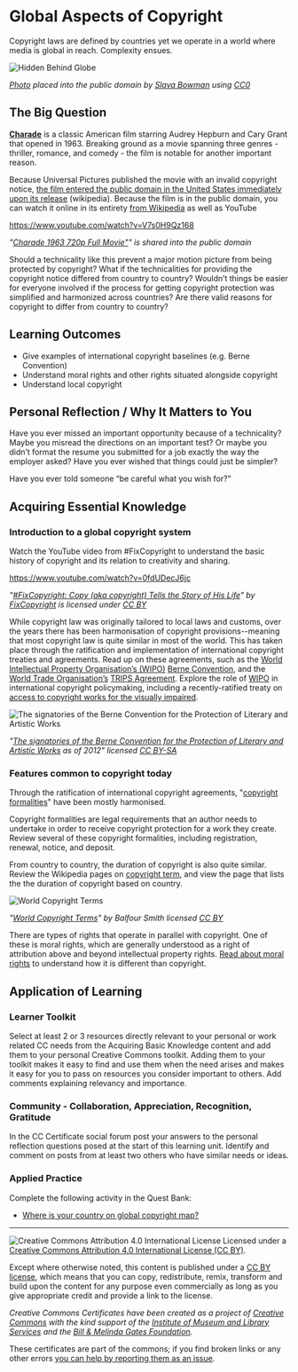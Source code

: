 # Global Aspects of Copyright

Copyright laws are defined by countries yet we operate in a world where media is global in reach. Complexity ensues.

![Hidden Behind Globe](https://github.com/creativecommons/cc-cert-core/blob/master/images/copyright/vvgvlh1d10u-slava-bowman.jpg)

*[Photo](https://unsplash.com/photos/VVgVlH1D10U) placed into the public domain by [Slava Bowman](https://unsplash.com/@slavab) using [CC0](https://creativecommons.org/publicdomain/zero/1.0/)*


## The Big Question

**[Charade](http://www.imdb.com/title/tt0056923/)** is a classic American film starring Audrey Hepburn and Cary Grant that opened in 1963. Breaking ground as a movie spanning three genres - thriller, romance, and comedy - the film is notable for another important reason. 

Because Universal Pictures published the movie with an invalid copyright notice, [the film entered the public domain in the United States immediately upon its release](https://wikipedia.org/wiki/Charade_(1963_film)#Public_domain_status) (wikipedia). Because the film is in the public domain, you can watch it online in its entirety [from Wikipedia](https://en.wikipedia.org/wiki/File:Charade_(1963).webm) as well as YouTube

https://www.youtube.com/watch?v=V7s0H9Qz168

*"[Charade 1963 720p Full Movie"](https://www.youtube.com/watch?v=V7s0H9Qz168)" is shared into the public domain*

Should a technicality like this prevent a major motion picture from being protected by copyright? What if the technicalities for providing the copyright notice differed from country to country? Wouldn’t things be easier for everyone involved if the process for getting copyright protection was simplified and harmonized across countries? Are there valid reasons for copyright to differ from country to country?

## Learning Outcomes

* Give examples of international copyright baselines (e.g. Berne Convention)
* Understand moral rights and other rights situated alongside copyright
* Understand local copyright

## Personal Reflection / Why It Matters to You  
  
Have you ever missed an important opportunity because of a technicality? Maybe you misread the directions on an important test? Or maybe you didn’t format the resume you submitted for a job exactly the way the employer asked? Have you ever wished that things could just be simpler? 

Have you ever told someone “be careful what you wish for?”


## Acquiring Essential Knowledge 

### Introduction to a global copyright system

Watch the YouTube video from #FixCopyright to understand the basic history of copyright and its relation to creativity and sharing. 

https://www.youtube.com/watch?v=0fdUDecJ6jc

*"[#FixCopyright: Copy (aka copyright) Tells the Story of His Life](https://www.youtube.com/watch?v=0fdUDecJ6jc)" by [FixCopyright](https://www.youtube.com/channel/UCqIxBYe-_0ubkx3LlyyNPhA) is licensed under [CC BY](https://creativecommons.org/licenses/by/3.0)*


While copyright law was originally tailored to local laws and customs, over the years there has been harmonisation of copyright provisions--meaning that most copyright law is quite similar in most of the world. This has taken place through the ratification and implementation of international copyright treaties and agreements. Read up on these agreements, such as the [World Intellectual Property Organisation’s (WIPO)](www.wipo.int) [Berne Convention](https://en.wikipedia.org/wiki/Berne_Convention), and the [World Trade Organisation’s](https://www.wto.org/) [TRIPS Agreement](https://en.wikipedia.org/wiki/TRIPS_Agreement). Explore the role of [WIPO](www.wipo.int) in international copyright policymaking, including a recently-ratified treaty on [access to copyright works for the visually impaired](http://www.wipo.int/pressroom/en/briefs/limitations.html). 

![The signatories of the Berne Convention for the Protection of Literary and Artistic Works](https://github.com/creativecommons/cc-cert-core/blob/master/images/copyright/berne-convention.png "The signatories of the Berne Convention for the Protection of Literary and Artistic Works")

*"[The signatories of the Berne Convention for the Protection of Literary and Artistic Works](https://commons.wikimedia.org/wiki/File:Berne_Convention.png) as of 2012" licensed  [CC BY-SA](https://creativecommons.org/licenses/by-sa/3.0/)*

### Features common to copyright today

Through the ratification of international copyright agreements, "[copyright formalities](https://en.wikipedia.org/wiki/Copyright_formalities)" have been mostly harmonised.

Copyright formalities are legal requirements that an author needs to undertake in order to receive copyright protection for a work they create. Review several of these copyright formalities, including registration, renewal, notice, and deposit.

From country to country, the duration of copyright is also quite similar. Review the Wikipedia pages on [copyright term](https://en.wikipedia.org/wiki/Copyright_term), and view the page that lists the the duration of copyright based on country. 

![World Copyright Terms](https://github.com/creativecommons/cc-cert-core/blob/master/images/copyright/world-copyright-terms.png "World Copyright Terms")

*"[World Copyright Terms](https://commons.wikimedia.org/wiki/File:World_copyright_terms.svg)" by Balfour Smith licensed  [CC BY](https://creativecommons.org/licenses/by/3.0/)*

There are types of rights that operate in parallel with copyright. One of these is moral rights, which are generally understood as a right of attribution above and beyond intellectual property rights. [Read about moral rights](https://en.wikipedia.org/wiki/Moral_rights) to understand how it is different than copyright.  

## Application of Learning

### Learner Toolkit
Select at least 2 or 3 resources directly relevant to your personal or work related CC needs from the Acquiring Basic Knowledge content and add them to your personal Creative Commons toolkit. Adding them to your toolkit makes it easy to find and use them when the need arises and makes it easy for you to pass on resources you consider important to others. Add comments explaining relevancy and importance.

### Community - Collaboration, Appreciation, Recognition, Gratitude
In the CC Certificate social forum post your answers to the personal reflection questions posed at the start of this learning unit. Identify and comment on posts from at least two others who have similar needs or ideas.

### Applied Practice

Complete the following activity in the Quest Bank:

* [Where is your country on global copyright map?](https://quests.creativecommons.org/assignments/where-is-your-country)

----

![Creative Commons Attribution 4.0 International License](https://github.com/creativecommons/cc-cert-core/blob/master/images/cc-by-88x31.png "CC BY")
Licensed under a [Creative Commons Attribution 4.0 International License (CC BY)](https://creativecommons.org/licenses/by/4.0/).

Except where otherwise noted, this content is published under a [CC BY license](https://creativecommons.org/licenses/by/4.0/), which means that you can copy, redistribute, remix, transform and build upon the content for any purpose even commercially as long as you give appropriate credit and provide a link to the license.

*Creative Commons Certificates have been created as a project of [Creative Commons](http://creativecommons.org/) with the kind support of the [Institute of Museum and Library Services](https://www.imls.gov/) and the [Bill &amp; Melinda Gates Foundation](http://www.gatesfoundation.org/).*

These certificates are part of the commons; if you find broken links or any other errors  [you can help by reporting them as an issue](https://github.com/creativecommons/cc-cert-core/issues).




